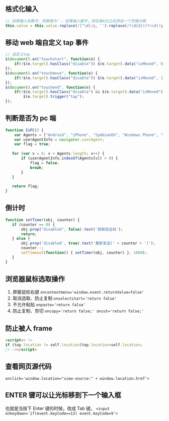 ## 格式化输入

```js
// 如果输入非数字，则替换为''，如果输入数字，则在每4位之后添加一个空格分隔
this.value = this.value.replace(/[^\d]/g, '').replace(/(\d{4})(?=\d)/g, "$1 ");
```

## 移动 web 端自定义 tap 事件
```js
// 自定义tap
$(document).on("touchstart", function(e) {
    if(!$(e.target).hasClass("disable")) $(e.target).data("isMoved", 0);
});
$(document).on("touchmove", function(e) {
    if(!$(e.target).hasClass("disable")) $(e.target).data("isMoved", 1);
});
$(document).on("touchend", function(e) {
    if(!$(e.target).hasClass("disable") && $(e.target).data("isMoved") == 0) 
        $(e.target).trigger("tap");
});
```

## 判断是否为 pc 端

```js
function IsPC() {    
    var Agents = ["Android", "iPhone", "SymbianOS", "Windows Phone", "iPad", "iPod"];
    var userAgentInfo = navigator.userAgent;
    var flag = true;  
   
   for (var v = 0; v < Agents.length; v++) {  
       if (userAgentInfo.indexOf(Agents[v]) > 0) {
           flag = false;
           break;
       }  
   }
   
   return flag;  
}
```

## 倒计时

```js
function setTimer(obj, counter) {
   if (counter == 0) {
       obj.prop("disabled", false).text('获取验证码');
       return;
   } else {
       obj.prop('disabled', true).text('重新发送(' + counter + ')');
       counter--;
       setTimeout(function() { setTimer(obj, counter) }, 1000);
   }
}
```

## 浏览器鼠标选取操作
1. 屏蔽鼠标右键  `oncontextmenu='window.event.returnValue=false'`
2. 取消选取、防止复制  `onselectstart='return false'`
3. 不允许粘贴 `onpaste='return false'`
4. 防止复制、剪切 `oncopy='return false;' oncut='return false;'`

## 防止被人 frame

```html
<script>< !–
if (top.location != self.location)top.location=self.location;
// –></script>
```

## 查看网页源代码
`onclick='window.location="view-source:" + window.location.href'>`

## ENTER 键可以让光标移到下一个输入框
也就是当按下 Enter 键的时候，改成 Tab 键。
`<input onkeydown='if(event.keyCode==13) event.keyCode=9'>`

